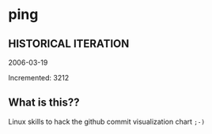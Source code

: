 # ping

## HISTORICAL ITERATION
2006-03-19

Incremented: 3212

## What is this?? 
Linux skills to hack the github commit visualization chart `;-)`

